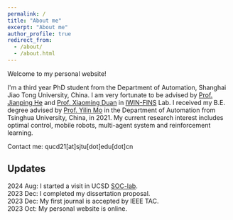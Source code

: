 ```yaml
---
permalink: /
title: "About me"
excerpt: "About me"
author_profile: true
redirect_from: 
  - /about/
  - /about.html
---
```


Welcome to my personal website! 

I'm a third year PhD student from the Department of Automation, Shanghai Jiao Tong University, China. I am very fortunate to be advised by [Prof. Jianping He](https://automation.sjtu.edu.cn/JPHE) and [Prof. Xiaoming Duan](https://xmduan.github.io/index.html) in [IWIN-FINS](https://iwin-fins.com/) Lab. I received my B.E. degree advised by [Prof. Yilin Mo](https://yilinmo.github.io/) in the Department of Automation from Tsinghua University, China, in 2021. My current research interest includes optimal control, mobile robots, multi-agent system and reinforcement learning.

Contact me: qucd21[at]sjtu[dot]edu[dot]cn

## Updates
2024 Aug: I started a visit in UCSD [SOC-lab](https://zhengy09.github.io/soclab.html).  
2023 Dec: I completed my dissertation proposal.  
2023 Dec: My first journal is accepted by IEEE TAC.  
2023 Oct: My personal website is online.
